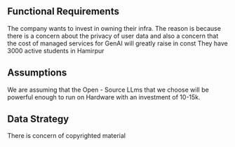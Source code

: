 ## Functional Requirements
The company wants to invest in owning their infra.
The reason is because there is a concern about the privacy of user data and also a concern that the cost of managed services for GenAI will greatly raise in const
They have 3000 active students in Hamirpur

## Assumptions

We are assuming that the Open - Source LLms that we choose will be powerful enough to run on Hardware with an investment of 10-15k.

## Data Strategy

There is concern of copyrighted material
